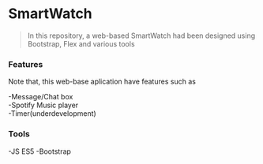 # SmartWatch

>In this repository, a web-based SmartWatch had been designed using Bootstrap, Flex and various tools

### Features
                    
Note that, this web-base aplication have features such as
                    
-Message/Chat box                    
-Spotify Music player                    
-Timer(underdevelopment)                    

### Tools
                    
-JS ES5
-Bootstrap